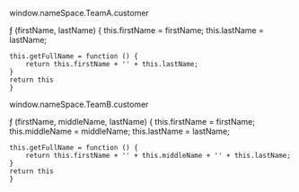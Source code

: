 


window.nameSpace.TeamA.customer

ƒ (firstName, lastName) {
    this.firstName = firstName;
    this.lastName = lastName;

    this.getFullName = function () {
        return this.firstName + '' + this.lastName;
    }
    return this
	}
	
	
window.nameSpace.TeamB.customer

ƒ (firstName, middleName, lastName) {
    this.firstName = firstName;
    this.middleName = middleName;
    this.lastName = lastName;

    this.getFullName = function () {
        return this.firstName + '' + this.middleName + '' + this.lastName;
	}
	return this
	}